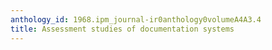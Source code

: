 ```yaml
---
anthology_id: 1968.ipm_journal-ir0anthology0volumeA4A3.4
title: Assessment studies of documentation systems
---
```


